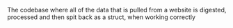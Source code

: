 The codebase where all of the data that is pulled from a website is digested, processed and then spit back as a struct, when working correctly
